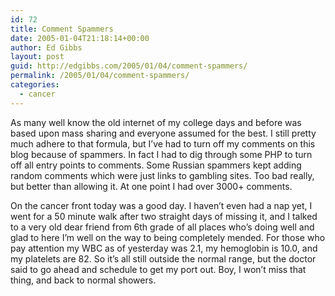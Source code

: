 ```yaml
---
id: 72
title: Comment Spammers
date: 2005-01-04T21:18:14+00:00
author: Ed Gibbs
layout: post
guid: http://edgibbs.com/2005/01/04/comment-spammers/
permalink: /2005/01/04/comment-spammers/
categories:
  - cancer
---
```

As many well know the old internet of my college days and before was based upon mass sharing and everyone assumed for the best. I still pretty much adhere to that formula, but I&#8217;ve had to turn off my comments on this blog because of spammers. In fact I had to dig through some PHP to turn off all entry points to comments. Some Russian spammers kept adding random comments which were just links to gambling sites. Too bad really, but better than allowing it. At one point I had over 3000+ comments.

On the cancer front today was a good day. I haven&#8217;t even had a nap yet, I went for a 50 minute walk after two straight days of missing it, and I talked to a very old dear friend from 6th grade of all places who&#8217;s doing well and glad to here I&#8217;m well on the way to being completely mended. For those who pay attention my WBC as of yesterday was 2.1, my hemoglobin is 10.0, and my platelets are 82. So it&#8217;s all still outside the normal range, but the doctor said to go ahead and schedule to get my port out. Boy, I won&#8217;t miss that thing, and back to normal showers.